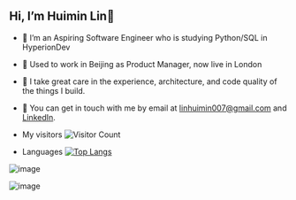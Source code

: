 ## Hi, I’m Huimin Lin👋

- 👀 I’m an Aspiring Software Engineer who is studying Python/SQL in HyperionDev
- 🌱 Used to work in Beijing as Product Manager, now live in London
- 💞️ I take great care in the experience, architecture, and code quality of the things I build.
- 💬 You can get in touch with me by email at linhuimin007@gmail.com and [LinkedIn](https://www.linkedin.com/in/huimin-lin-509b3b101/).


- My visitors
![Visitor Count](https://profile-counter.glitch.me/linhuimin007/count.svg)

- Languages
[![Top Langs](https://github-readme-stats.vercel.app/api/top-langs/?username=linhuimin007)](https://github.com/linhuimin007/github-readme-stats)

![image](https://user-images.githubusercontent.com/93885882/213424928-085000ec-66a7-4d92-ae82-42a98af39b45.png)

<!---
linhuimin007/linhuimin007 is a ✨ special ✨ repository because its `README.md` (this file) appears on your GitHub profile.
You can click the Preview link to take a look at your changes.
--->
![image](https://user-images.githubusercontent.com/93885882/213310766-076b950f-4d76-4ee1-893a-fec19fab428c.png)
